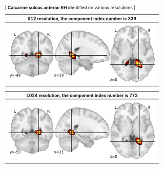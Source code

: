 


| **Calcarine sulcus anterior RH** identified on various resolutions |

| 512 resolution, the component index number is 339|  
|:---:|  
| ![Component 512](../512/final/339.jpg "From component 512: Calcarine sulcus anterior RH") |

| 1024 resolution, the component index number is 773|  
|:---:|  
| ![Component 1024](../1024/final/773.jpg "From component 1024: Calcarine sulcus anterior RH") |